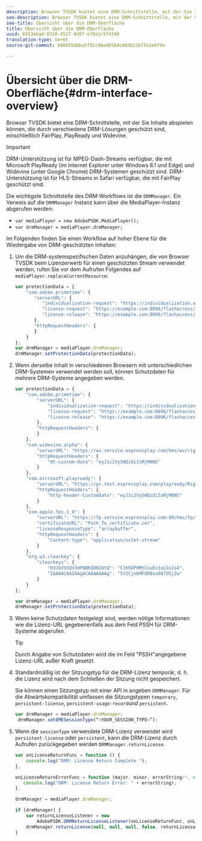 ```yaml
---
description: Browser TVSDK bietet eine DRM-Schnittstelle, mit der Sie Inhalte abspielen können, die durch verschiedene DRM-Lösungen geschützt sind, einschließlich FairPlay, PlayReady und Widevine.
seo-description: Browser TVSDK bietet eine DRM-Schnittstelle, mit der Sie Inhalte abspielen können, die durch verschiedene DRM-Lösungen geschützt sind, einschließlich FairPlay, PlayReady und Widevine.
seo-title: Übersicht über die DRM-Oberfläche
title: Übersicht über die DRM-Oberfläche
uuid: b553ebad-8310-4517-8d97-ef8a1c5f4340
translation-type: tm+mt
source-git-commit: 040655d8ba5f91c98ed0584c08db226ffe1e0f4e

---
```



# Übersicht über die DRM-Oberfläche{#drm-interface-overview}

Browser TVSDK bietet eine DRM-Schnittstelle, mit der Sie Inhalte abspielen können, die durch verschiedene DRM-Lösungen geschützt sind, einschließlich FairPlay, PlayReady und Widevine.

<!--<a id="section_59994F2059B245E996E0776214804A0A"></a>-->

>[!IMPORTANT]
>
>DRM-Unterstützung ist für MPEG-Dash-Streams verfügbar, die mit Microsoft PlayReady (im Internet Explorer unter Windows 8.1 und Edge) und Widevine (unter Google Chrome) DRM-Systemen geschützt sind. DRM-Unterstützung ist für HLS-Streams in Safari verfügbar, die mit FairPlay geschützt sind.

Die wichtigste Schnittstelle des DRM-Workflows ist die `DRMManager`. Ein Verweis auf die `DRMManager` Instanz kann über die MediaPlayer-Instanz abgerufen werden:

* `var mediaPlayer = new AdobePSDK.MediaPlayer();`
* `var drmManager = mediaPlayer.drmManager;`

<!--<a id="section_B7E8AD9A4D4F4BD9BA2A67ABC135D6F9"></a>-->

Im Folgenden finden Sie einen Workflow auf hoher Ebene für die Wiedergabe von DRM-geschützten Inhalten:

1. Um die DRM-systemspezifischen Daten anzuhängen, die von Browser TVSDK beim Lizenzerwerb für einen geschützten Stream verwendet werden, rufen Sie vor dem Aufrufen Folgendes auf `mediaPlayer.replaceCurrentResource`:

   ```js
   var protectionData = { 
       "com.adobe.primetime": { 
          "serverURL": { 
             "individualization-request": "https://individualization.adobe.com/flashaccess/i15n/v5", 
             "license-request": "https://example.com:8096/flashaccess/req", 
             "license-release": "https://example.com:8096/flashaccess/req" 
          }, 
          "httpRequestHeaders": { 
          } 
       } 
   }; 
   var drmManager = mediaPlayer.drmManager; 
   drmManager.setProtectionData(protectionData);
   ```

1. Wenn derselbe Inhalt in verschiedenen Browsern mit unterschiedlichen DRM-Systemen verwendet werden soll, können Schutzdaten für mehrere DRM-Systeme angegeben werden.

   ```js
   var protectionData = { 
       "com.adobe.primetime": { 
           "serverURL": { 
               "individualization-request": "https://individualization.adobe.com/flashaccess/i15n/v5", 
               "license-request": "https://example.com:8096/flashaccess/req", 
               "license-release": "https://example.com:8096/flashaccess/req" 
           }, 
           "httpRequestHeaders": { 
           } 
       }, 
       "com.widevine.alpha": { 
           "serverURL": "https://wv.service.expressplay.com/hms/wv/rights/?ExpressPlayToken=<token value>", 
           "httpRequestHeaders": { 
               "dt-custom-data": "eyJ1c2VySWQiOiIxMjM0NS" 
           } 
       }, 
       "com.microsoft.playready": { 
           "serverURL": "https://pr.test.expressplay.com/playready/RightsManager.asmx?ExpressPlayToken=<token value>", 
           "httpRequestHeaders": { 
               "http-header-CustomData": "eyJ1c2VySWQiOiIxMjM0NS" 
           } 
       }, 
       "com.apple.fps.1_0": { 
           "serverURL": "https://fp.service.expressplay.com:80/hms/fp/rights/?ExpressPlayToken=<token value>", 
           "certificateURL": "Path_To_certificate.cer", 
           "licenseResponseType": "arraybuffer", 
           "httpRequestHeaders": { 
               "Content-type": "application/octet-stream" 
           } 
       }, 
       "org.w3.clearkey": { 
           "clearkeys": { 
               "H3JbV93QV3mPNBKQON2UtQ": "ClKhDPHMtCouEx1vLGsJsA", 
               "IAAAACAAIAAgACAAAAAAAg": "5t1CjnbMFURBou087OSj2w" 
           } 
       } 
   }; 
   
   var drmManager = mediaPlayer.drmManager; 
   drmManager.setProtectionData(protectionData);
   ```

1. Wenn keine Schutzdaten festgelegt sind, werden nötige Informationen wie die Lizenz-URL gegebenenfalls aus dem Feld PSSH für DRM-Systeme abgerufen.

   >[!TIP]
   >
   >Durch Angabe von Schutzdaten wird die im Feld &quot;PSSH&quot;angegebene Lizenz-URL außer Kraft gesetzt.

1. Standardmäßig ist der Sitzungstyp für die DRM-Lizenz temporär, d. h. die Lizenz wird nach dem Schließen der Sitzung nicht gespeichert.

   Sie können einen Sitzungstyp mit einer API in angeben `DRMManager`.  Für die Abwärtskompatibilität umfassen die Sitzungstypen `temporary`, `persistent-license`, `persistent-usage-record`und `persistent`.

   ```js
   var drmManager = mediaPlayer.drmManager; 
    drmManager.setEMESessionType(“<YOUR_SESSION_TYPE>”); 
   ```

1. Wenn die `sessionType` verwendete DRM-Lizenz verwendet wird `persistent-license` oder `persistent`, kann die DRM-Lizenz durch Aufrufen zurückgegeben werden `DRMManager.returnLicense`.

   ```js
   var onLicenseReturnFunc = function () { 
       console.log("DRM: License Return Complete "); 
   }, 
   
   onLicenseReturnErrorFunc = function (major, minor, errorString/*, errorServerUrl*/) { 
      console.log("DRM: License Return Error: " + errorString); 
   }, 
   
   drmManager = mediaPlayer.drmManager; 
   
   if (drmManager) { 
       var returnLicenseListener = new  
           AdobePSDK.DRMReturnLicenseListener(onLicenseReturnFunc, onLicenseReturnErrorFunc); 
       drmManager.returnLicense(null, null, null, false, returnLicenseListener, drmLicense.session); 
   }
   ```

